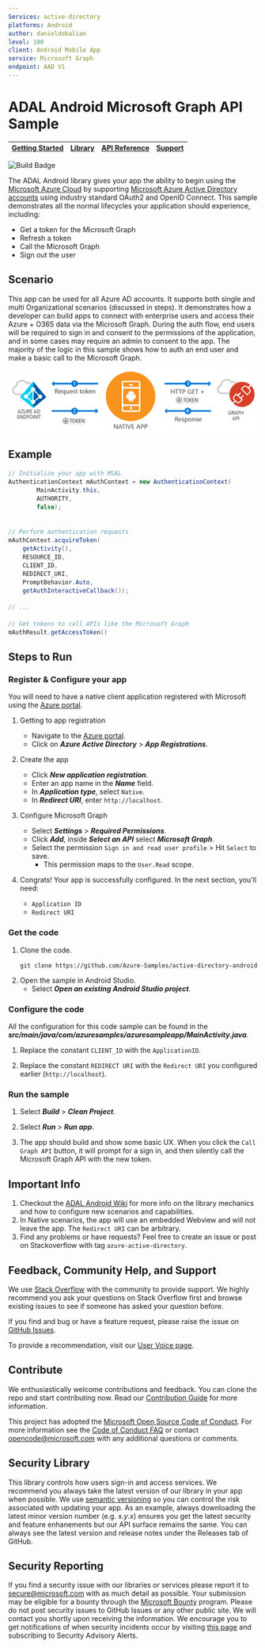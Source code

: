 ```yaml
--- 
Services: active-directory
platforms: Android
author: danieldobalian
level: 100
client: Android Mobile App
service: Microsoft Graph
endpoint: AAD V1
---
```

# ADAL Android Microsoft Graph API Sample 

| [Getting Started](https://docs.microsoft.com/en-us/azure/active-directory/develop/active-directory-devquickstarts-android)| [Library](https://github.com/AzureAD/azure-activedirectory-library-for-android) | [API Reference](http://javadoc.io/doc/com.microsoft.aad/adal/) | [Support](README.md#community-help-and-support)
| --- | --- | --- | --- |

![Build Badge]()

The ADAL Android library gives your app the ability to begin using the
[Microsoft Azure Cloud](https://cloud.microsoft.com) by supporting [Microsoft Azure Active Directory accounts](https://azure.microsoft.com/en-us/services/active-directory/) using industry standard OAuth2 and OpenID Connect. This sample demonstrates all the normal lifecycles your application should experience, including:

* Get a token for the Microsoft Graph
* Refresh a token
* Call the Microsoft Graph
* Sign out the user

## Scenario

This app can be used for all Azure AD accounts.  It supports both single and multi Organizational scenarios (discussed in steps).  It demonstrates how a developer can build apps to connect with enterprise users and access their Azure + O365 data via the Microsoft Graph.  During the auth flow, end users will be required to sign in and consent to the permissions of the application, and in some cases may require an admin to consent to the app.  The majority of the logic in this sample shows how to auth an end user and make a basic call to the Microsoft Graph.

![Topology](./images/topology.png)

## Example

```Java
// Initialize your app with MSAL
AuthenticationContext mAuthContext = new AuthenticationContext(
        MainActivity.this, 
        AUTHORITY, 
        false);


// Perform authentication requests
mAuthContext.acquireToken(
    getActivity(), 
    RESOURCE_ID, 
    CLIENT_ID, 
    REDIRECT_URI,  
    PromptBehavior.Auto, 
    getAuthInteractiveCallback());

// ...

// Get tokens to call APIs like the Microsoft Graph
mAuthResult.getAccessToken()
```

## Steps to Run

### Register & Configure your app

You will need to have a native client application registered with Microsoft using the 
[Azure portal](https://portal.azure.com). 

1. Getting to app registration
    - Navigate to the [Azure portal](https://aad.portal.azure.com).  
    - Click on ***Azure Active Directory*** > ***App Registrations***. 

2. Create the app
    - Click ***New application registration***.  
    - Enter an app name in the ***Name*** field. 
    - In ***Application type***, select `Native`. 
    - In ***Redirect URI***, enter `http://localhost`.  

3. Configure Microsoft Graph
    - Select ***Settings*** > ***Required Permissions***.
    - Click ***Add***, inside ***Select an API*** select ***Microsoft Graph***. 
    - Select the permission `Sign in and read user profile` > Hit `Select` to save. 
        - This permission maps to the `User.Read` scope. 

4. Congrats! Your app is successfully configured. In the next section, you'll need:
    - `Application ID`
    - `Redirect URI`

### Get the code

1. Clone the code.
    ```
    git clone https://github.com/Azure-Samples/active-directory-android
    ```
2. Open the sample in Android Studio.
    - Select ***Open an existing Android Studio project***.

### Configure the code

All the configuration for this code sample can be found in the ***src/main/java/com/azuresamples/azuresampleapp/MainActivity.java***.  

1. Replace the constant `CLIENT_ID` with the `ApplicationID`.

2. Replace the constant `REDIRECT URI` with the `Redirect URI` you configured earlier (`http://localhost`). 

### Run the sample

1. Select ***Build*** > ***Clean Project***. 

2. Select ***Run*** > ***Run app***. 

3. The app should build and show some basic UX. When you click the `Call Graph API` button, it will prompt for a sign in, and then silently call the Microsoft Graph API with the new token.  

## Important Info

1. Checkout the [ADAL Android Wiki](https://github.com/AzureAD/azure-activedirectory-library-for-android/wiki) for more info on the library mechanics and how to configure new scenarios and capabilities. 
2. In Native scenarios, the app will use an embedded Webview and will not leave the app. The `Redirect URI` can be arbitrary. 
3. Find any problems or have requests? Feel free to create an issue or post on Stackoverflow with 
tag `azure-active-directory`. 

## Feedback, Community Help, and Support

We use [Stack Overflow](http://stackoverflow.com/questions/tagged/msal) with the community to 
provide support. We highly recommend you ask your questions on Stack Overflow first and browse 
existing issues to see if someone has asked your question before. 

If you find and bug or have a feature request, please raise the issue 
on [GitHub Issues](../../issues). 

To provide a recommendation, visit 
our [User Voice page](https://feedback.azure.com/forums/169401-azure-active-directory).

## Contribute

We enthusiastically welcome contributions and feedback. You can clone the repo and start 
contributing now. Read our [Contribution Guide](Contributing.md) for more information.

This project has adopted the 
[Microsoft Open Source Code of Conduct](https://opensource.microsoft.com/codeofconduct/). 
For more information see 
the [Code of Conduct FAQ](https://opensource.microsoft.com/codeofconduct/faq/) or contact 
[opencode@microsoft.com](mailto:opencode@microsoft.com) with any additional questions or comments.

## Security Library

This library controls how users sign-in and access services. We recommend you always take the 
latest version of our library in your app when possible. We 
use [semantic versioning](http://semver.org) so you can control the risk associated with updating 
your app. As an example, always downloading the latest minor version number (e.g. x.*y*.x) ensures 
you get the latest security and feature enhanements but our API surface remains the same. You 
can always see the latest version and release notes under the Releases tab of GitHub.

## Security Reporting

If you find a security issue with our libraries or services please report it 
to [secure@microsoft.com](mailto:secure@microsoft.com) with as much detail as possible. Your 
submission may be eligible for a bounty through the [Microsoft Bounty](http://aka.ms/bugbounty) 
program. Please do not post security issues to GitHub Issues or any other public site. We will 
contact you shortly upon receiving the information. We encourage you to get notifications of when 
security incidents occur by 
visiting [this page](https://technet.microsoft.com/en-us/security/dd252948) and subscribing 
to Security Advisory Alerts.
